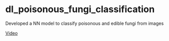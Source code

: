 # dl_poisonous_fungi_classification
Developed a NN model to classify poisonous and edible fungi from images

[Video](https://www.youtube.com/watch?v=Lm2IDKpYJR4)
